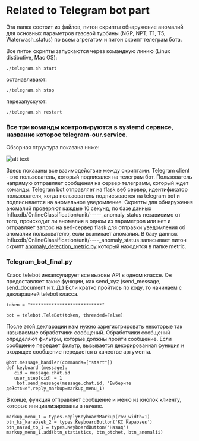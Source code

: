 # Related to Telegram bot part


Эта папка состоит из файлов, питон скрипты обнаружение аномалий для основных параметров газовой турбины (NGP, NPT, T1, T5, Waterwash_status) по всем агрегатом и питон скрипт телеграм бота.

Все питон скрипты запускаются через командную линию (Linux distibutive, Mac OS):

``` 
./telegram.sh start
```
останавливают:
```
./telegram.sh stop
```
перезапускуют:
``` 
./telegram.sh restart 
```

### Все три команды контролируются в systemd сервисе, название которое telegram-our.service.  

Обзорная структура показана ниже:

![alt text](https://image.ibb.co/jjBD1o/telega_git.jpg)

Здесь показаны все взаимодействие между скриптами. Telegram client - это пользователь, который подписался на телеграм бот. Пользователь напрямую отправляет сообщения на сервер телеграмм, который ждет команды. Telegram bot отправляет на flask веб сервер, идентификатор пользователя, когда пользователь подписывается на telegram bot и подписывается на аномальное уведомление. Скрипты для обнаружения аномалий проверяют каждые 10 секунд, по базе данных Influxdb/OnlineClassification/unit/-----_anomaly_status независимо от того, происходит ли аномалия в одном из параметров или нет и отправляет запрос на веб-сервер flask для отправки уведомления об аномалии пользователю, если возникает аномалия.
В базу данных Influxdb/OnlineClassification/unit/----_anomaly_status записывает питон скрипт [anomaly_detection_metric.py](zsse_project1/metric/anomaly_detection_metric.py) который находится в папке metric.

### Telegram_bot_final.py
Класс telebot инкапсулирует все вызовы API в одном классе. Он предоставляет такие функции, как send_xyz (send_message, send_document и т. Д.)
Если кратко пройтись по коду, то начинаем с декларацией telebot класса. 
``` 
token = "***************************"

bot = telebot.TeleBot(token, threaded=False)
``` 

После этой декларации нам нужно зарегистрировать некоторые так называемые обработчики сообщений. Обработчики сообщений определяют фильтры, которые должны пройти сообщение. Если сообщение передает фильтр, вызывается декорированная функция и входящее сообщение передается в качестве аргумента. 
``` 
@bot.message_handler(commands=["start"])
def keyboard (message):
   cid = message.chat.id
   user_step[cid] = 1
    bot.send_message(message.chat.id, "Выберите действие",reply_markup=markup_menu_1)
``` 

В конце, функция отправляет сообщение и меню из кнопок клиенту, которые инициализированы в начале. 
``` 
markup_menu_1 = types.ReplyKeyboardMarkup(row_width=1)
btn_ks_karaozek_2 = types.KeyboardButton('КС Караозек')
btn_nazad_to_1 = types.KeyboardButton('Назад')
markup_menu_1.add(btn_statistics, btn_otchet, btn_anomalii)
``` 


